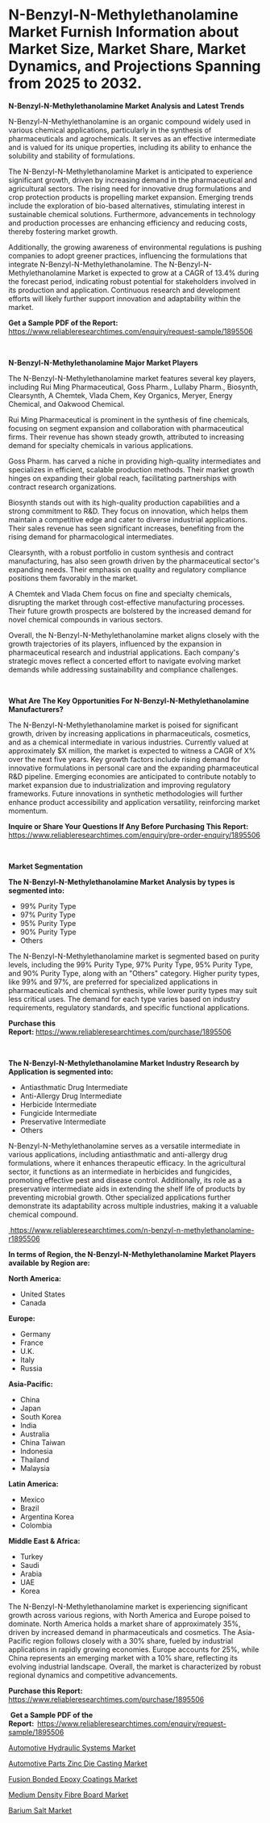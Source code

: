 <p><h1>N-Benzyl-N-Methylethanolamine Market Furnish Information about Market Size, Market Share, Market Dynamics, and Projections Spanning from 2025 to 2032.</h1></p><p><strong>N-Benzyl-N-Methylethanolamine Market Analysis and Latest Trends</strong></p>
<p><p>N-Benzyl-N-Methylethanolamine is an organic compound widely used in various chemical applications, particularly in the synthesis of pharmaceuticals and agrochemicals. It serves as an effective intermediate and is valued for its unique properties, including its ability to enhance the solubility and stability of formulations.</p><p>The N-Benzyl-N-Methylethanolamine Market is anticipated to experience significant growth, driven by increasing demand in the pharmaceutical and agricultural sectors. The rising need for innovative drug formulations and crop protection products is propelling market expansion. Emerging trends include the exploration of bio-based alternatives, stimulating interest in sustainable chemical solutions. Furthermore, advancements in technology and production processes are enhancing efficiency and reducing costs, thereby fostering market growth.</p><p>Additionally, the growing awareness of environmental regulations is pushing companies to adopt greener practices, influencing the formulations that integrate N-Benzyl-N-Methylethanolamine. The N-Benzyl-N-Methylethanolamine Market is expected to grow at a CAGR of 13.4% during the forecast period, indicating robust potential for stakeholders involved in its production and application. Continuous research and development efforts will likely further support innovation and adaptability within the market.</p></p>
<p><strong>Get a Sample PDF of the Report:&nbsp;</strong> <a href="https://www.reliableresearchtimes.com/enquiry/request-sample/1895506?utm_campaign=2240&utm_medium=2&utm_source=Github&utm_content=ia&utm_term=04022025&utm_id=n-benzyl-n-methylethanolamine">https://www.reliableresearchtimes.com/enquiry/request-sample/1895506</a></p>
<p>&nbsp;</p>
<p><strong>N-Benzyl-N-Methylethanolamine Major Market Players</strong></p>
<p><p>The N-Benzyl-N-Methylethanolamine market features several key players, including Rui Ming Pharmaceutical, Goss Pharm., Lullaby Pharm., Biosynth, Clearsynth, A Chemtek, Vlada Chem, Key Organics, Meryer, Energy Chemical, and Oakwood Chemical. </p><p>Rui Ming Pharmaceutical is prominent in the synthesis of fine chemicals, focusing on segment expansion and collaboration with pharmaceutical firms. Their revenue has shown steady growth, attributed to increasing demand for specialty chemicals in various applications. </p><p>Goss Pharm. has carved a niche in providing high-quality intermediates and specializes in efficient, scalable production methods. Their market growth hinges on expanding their global reach, facilitating partnerships with contract research organizations.</p><p>Biosynth stands out with its high-quality production capabilities and a strong commitment to R&D. They focus on innovation, which helps them maintain a competitive edge and cater to diverse industrial applications. Their sales revenue has seen significant increases, benefiting from the rising demand for pharmacological intermediates.</p><p>Clearsynth, with a robust portfolio in custom synthesis and contract manufacturing, has also seen growth driven by the pharmaceutical sector's expanding needs. Their emphasis on quality and regulatory compliance positions them favorably in the market.</p><p>A Chemtek and Vlada Chem focus on fine and specialty chemicals, disrupting the market through cost-effective manufacturing processes. Their future growth prospects are bolstered by the increased demand for novel chemical compounds in various sectors. </p><p>Overall, the N-Benzyl-N-Methylethanolamine market aligns closely with the growth trajectories of its players, influenced by the expansion in pharmaceutical research and industrial applications. Each company's strategic moves reflect a concerted effort to navigate evolving market demands while addressing sustainability and compliance challenges.</p></p>
<p>&nbsp;</p>
<p><strong>What Are The Key Opportunities For N-Benzyl-N-Methylethanolamine Manufacturers?</strong></p>
<p><p>The N-Benzyl-N-Methylethanolamine market is poised for significant growth, driven by increasing applications in pharmaceuticals, cosmetics, and as a chemical intermediate in various industries. Currently valued at approximately $X million, the market is expected to witness a CAGR of X% over the next five years. Key growth factors include rising demand for innovative formulations in personal care and the expanding pharmaceutical R&D pipeline. Emerging economies are anticipated to contribute notably to market expansion due to industrialization and improving regulatory frameworks. Future innovations in synthetic methodologies will further enhance product accessibility and application versatility, reinforcing market momentum.</p></p>
<p><strong>Inquire or Share Your Questions If Any Before Purchasing This Report:</strong> <a href="https://www.reliableresearchtimes.com/enquiry/pre-order-enquiry/1895506?utm_campaign=2240&utm_medium=2&utm_source=Github&utm_content=ia&utm_term=04022025&utm_id=n-benzyl-n-methylethanolamine">https://www.reliableresearchtimes.com/enquiry/pre-order-enquiry/1895506</a></p>
<p>&nbsp;</p>
<p><strong>Market Segmentation</strong></p>
<p><strong>The N-Benzyl-N-Methylethanolamine Market Analysis by types is segmented into:</strong></p>
<p><ul><li>99% Purity Type</li><li>97% Purity Type</li><li>95% Purity Type</li><li>90% Purity Type</li><li>Others</li></ul></p>
<p><p>The N-Benzyl-N-Methylethanolamine market is segmented based on purity levels, including the 99% Purity Type, 97% Purity Type, 95% Purity Type, and 90% Purity Type, along with an "Others" category. Higher purity types, like 99% and 97%, are preferred for specialized applications in pharmaceuticals and chemical synthesis, while lower purity types may suit less critical uses. The demand for each type varies based on industry requirements, regulatory standards, and specific functional applications.</p></p>
<p><strong>Purchase this Report:&nbsp;</strong><a href="https://www.reliableresearchtimes.com/purchase/1895506?utm_campaign=2240&utm_medium=2&utm_source=Github&utm_content=ia&utm_term=04022025&utm_id=n-benzyl-n-methylethanolamine">https://www.reliableresearchtimes.com/purchase/1895506</a></p>
<p>&nbsp;</p>
<p><strong>The N-Benzyl-N-Methylethanolamine Market Industry Research by Application is segmented into:</strong></p>
<p><ul><li>Antiasthmatic Drug Intermediate</li><li>Anti-Allergy Drug Intermediate</li><li>Herbicide Intermediate</li><li>Fungicide Intermediate</li><li>Preservative Intermediate</li><li>Others</li></ul></p>
<p><p>N-Benzyl-N-Methylethanolamine serves as a versatile intermediate in various applications, including antiasthmatic and anti-allergy drug formulations, where it enhances therapeutic efficacy. In the agricultural sector, it functions as an intermediate in herbicides and fungicides, promoting effective pest and disease control. Additionally, its role as a preservative intermediate aids in extending the shelf life of products by preventing microbial growth. Other specialized applications further demonstrate its adaptability across multiple industries, making it a valuable chemical compound.</p></p>
<p><a href="https://www.reliableresearchtimes.com/n-benzyl-n-methylethanolamine-r1895506?utm_campaign=2240&utm_medium=2&utm_source=Github&utm_content=ia&utm_term=04022025&utm_id=n-benzyl-n-methylethanolamine">&nbsp;https://www.reliableresearchtimes.com/n-benzyl-n-methylethanolamine-r1895506</a></p>
<p><strong>In terms of Region, the N-Benzyl-N-Methylethanolamine Market Players available by Region are:</strong></p>
<p>
    <p> <strong> North America: </strong>
        <ul>
            <li>United States</li>
            <li>Canada</li>
        </ul>
        </p> 
    <p> <strong> Europe: </strong>
        <ul>
            <li>Germany</li>
            <li>France</li>
            <li>U.K.</li>
            <li>Italy</li>
            <li>Russia</li>
        </ul>
        </p> 
    <p> <strong> Asia-Pacific: </strong>
        <ul>
            <li>China</li>
            <li>Japan</li>
            <li>South Korea</li>
            <li>India</li>
            <li>Australia</li>
            <li>China Taiwan</li>
            <li>Indonesia</li>
            <li>Thailand</li>
            <li>Malaysia</li>
        </ul>
        </p> 
    <p> <strong> Latin America: </strong>
        <ul>
            <li>Mexico</li>
            <li>Brazil</li>
            <li>Argentina Korea</li>
            <li>Colombia</li>
        </ul>
        </p> 
    <p> <strong> Middle East & Africa: </strong>
        <ul>
            <li>Turkey</li>
            <li>Saudi</li>
            <li>Arabia</li>
            <li>UAE</li>
            <li>Korea</li>
        </ul>
    </p>
    </p>
<p><p>The N-Benzyl-N-Methylethanolamine market is experiencing significant growth across various regions, with North America and Europe poised to dominate. North America holds a market share of approximately 35%, driven by increased demand in pharmaceuticals and cosmetics. The Asia-Pacific region follows closely with a 30% share, fueled by industrial applications in rapidly growing economies. Europe accounts for 25%, while China represents an emerging market with a 10% share, reflecting its evolving industrial landscape. Overall, the market is characterized by robust regional dynamics and competitive advancements.</p></p>
<p><strong>Purchase this Report: </strong><a href="https://www.reliableresearchtimes.com/purchase/1895506?utm_campaign=2240&utm_medium=2&utm_source=Github&utm_content=ia&utm_term=04022025&utm_id=n-benzyl-n-methylethanolamine">https://www.reliableresearchtimes.com/purchase/1895506</a></p>
<p>&nbsp;<strong>Get a Sample PDF of the Report:&nbsp;&nbsp;</strong><a href="https://www.reliableresearchtimes.com/enquiry/request-sample/1895506?utm_campaign=2240&utm_medium=2&utm_source=Github&utm_content=ia&utm_term=04022025&utm_id=n-benzyl-n-methylethanolamine">https://www.reliableresearchtimes.com/enquiry/request-sample/1895506</a></p>
<p><strong></strong></p>
<p><p><a href="https://www.linkedin.com/pulse/automotive-hydraulic-systems-industry-market-analysis-evaluating-moxve?utm_campaign=2240&utm_medium=2&utm_source=Github&utm_content=ia&utm_term=04022025&utm_id=n-benzyl-n-methylethanolamine">Automotive Hydraulic Systems Market</a></p><p><a href="https://www.linkedin.com/pulse/automotive-parts-zinc-die-casting-market-trend-projected-gdfme?utm_campaign=2240&utm_medium=2&utm_source=Github&utm_content=ia&utm_term=04022025&utm_id=n-benzyl-n-methylethanolamine">Automotive Parts Zinc Die Casting Market</a></p><p><a href="https://www.linkedin.com/pulse/fusion-bonded-epoxy-coatings-market-forecasted-considering-khblc?utm_campaign=2240&utm_medium=2&utm_source=Github&utm_content=ia&utm_term=04022025&utm_id=n-benzyl-n-methylethanolamine">Fusion Bonded Epoxy Coatings Market</a></p><p><a href="https://www.linkedin.com/pulse/medium-density-fibre-board-market-research-report-business-kyeef?utm_campaign=2240&utm_medium=2&utm_source=Github&utm_content=ia&utm_term=04022025&utm_id=n-benzyl-n-methylethanolamine">Medium Density Fibre Board Market</a></p><p><a href="https://www.linkedin.com/pulse/barium-salt-market-research-report-drivers-critical-issues-hcesf?utm_campaign=2240&utm_medium=2&utm_source=Github&utm_content=ia&utm_term=04022025&utm_id=n-benzyl-n-methylethanolamine">Barium Salt Market</a></p></p>